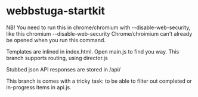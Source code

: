 webbstuga-startkit
==================

NB! You need to run this in chrome/chromium with --disable-web-security, like this
  chromium --disable-web-security
Chrome/chroimium can't already be opened when you run this command.

Templates are inlined in index.html. Open main.js to find you way.
This branch supports routing, using director.js

Stubbed json API responses are stored in /api/

This branch is comes with a tricky task: to be able to filter out completed or in-progress items in api.js.
